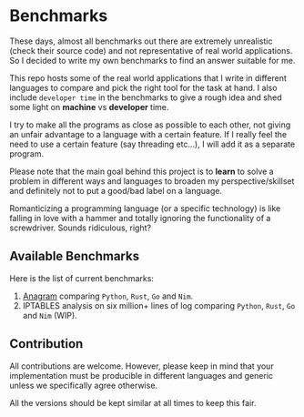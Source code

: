 # Benchmarks

These days, almost all benchmarks out there are extremely unrealistic (check their source code) and not representative of real world applications. So I decided to write my own benchmarks to find an answer suitable for me.

This repo hosts some of the real world applications that I write in different languages to compare and pick the right tool for the task at hand. I also include `developer time` in the benchmarks to give a rough idea and shed some light on **machine** vs **developer** time.

I try to make all the programs as close as possible to each other, not giving an unfair advantage to a language with a certain feature. If I really feel the need to use a certain feature (say threading etc...), I will add it as a separate program.

Please note that the main goal behind this project is to **learn** to solve a problem in different ways and languages to broaden my perspective/skillset and definitely not to put a good/bad label on a language.

Romanticizing a programming language (or a specific technology) is like falling in love with a hammer and totally ignoring the functionality of a screwdriver. Sounds ridiculous, right?

## Available Benchmarks

Here is the list of current benchmarks:

1. [Anagram](anagram_go_nim_vs_python/README.md) comparing `Python`, `Rust`, `Go` and `Nim`.
2. IPTABLES analysis on six million+ lines of log comparing `Python`, `Rust`, `Go` and `Nim` (WIP).

## Contribution

All contributions are welcome. However, please keep in mind that your implementation must be producible in different languages and generic unless we specifically agree otherwise.

All the versions should be kept similar at all times to keep this fair.
